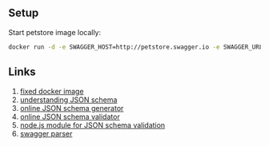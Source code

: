 
## Setup
Start petstore image locally:
```bash
docker run -d -e SWAGGER_HOST=http://petstore.swagger.io -e SWAGGER_URL=http://localhost  -e SWAGGER_BASE_PATH=/v2 -p 80:8080 ibnxotabu4/swagger-api-petstore
```

## Links
1. [fixed docker image](https://hub.docker.com/r/ibnxotabu4/swagger-api-petstore)
2. [understanding JSON schema](https://json-schema.org/understanding-json-schema/)
3. [online JSON schema generator](https://jsonschema.net/home)
4. [online JSON schema validator](https://www.jsonschemavalidator.net/)
5. [node.js module for JSON schema validation](https://ajv.js.org/)
6. [swagger parser](https://www.npmjs.com/package/@apidevtools/swagger-parser)
